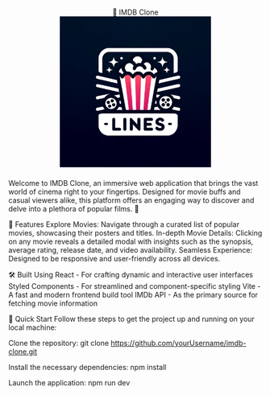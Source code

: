 

<div align="center" style="padding: 20px;">
🎥 IMDB Clone 
<br/>
  <img src="12c05375-aea6-4a99-878f-8ab7b59b5707.png" alt="IMDB-Logo-Lines" width="300" height="300" />
</div>
Welcome to IMDB Clone, an immersive web application that brings the vast world of cinema right to your fingertips. Designed for movie buffs and casual viewers alike, this platform offers an engaging way to discover and delve into a plethora of popular films. 🍿

🌟 Features
Explore Movies: Navigate through a curated list of popular movies, showcasing their posters and titles.
In-depth Movie Details: Clicking on any movie reveals a detailed modal with insights such as the synopsis, average rating, release date, and video availability.
Seamless Experience: Designed to be responsive and user-friendly across all devices.

🛠️ Built Using
React - For crafting dynamic and interactive user interfaces
Styled Components - For streamlined and component-specific styling
Vite - A fast and modern frontend build tool
IMDb API - As the primary source for fetching movie information

🚀 Quick Start
Follow these steps to get the project up and running on your local machine:

Clone the repository:
git clone https://github.com/yourUsername/imdb-clone.git

Install the necessary dependencies:
npm install

Launch the application:
npm run dev
